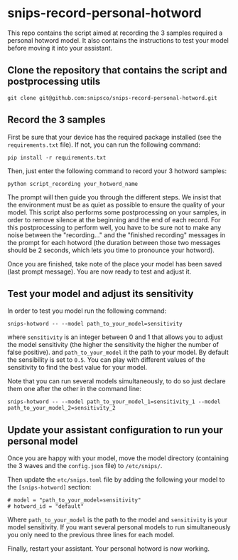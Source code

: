 # snips-record-personal-hotword

This repo contains the script aimed at recording the 3 samples required a personal hotword model. 
It also contains the instructions to test your model before moving it into your assistant.

## Clone the repository that contains the script and postprocessing utils

```git clone git@github.com:snipsco/snips-record-personal-hotword.git```

## Record the 3 samples

First be sure that your device has the required package installed (see the `requirements.txt` file). If not, you can run the following command: 

```pip install -r requirements.txt```

Then, just enter the following command to record your 3 hotword samples:

```python script_recording your_hotword_name```

The prompt will then guide you through the different steps. We insist that the environment must 
be as quiet as possible to ensure the quality of your model.
This script also performs some postprocessing on your samples, in order to remove silence at the beginning and the end of each record. 
For this postprocessing to perform well, you have to be sure not to make any noise between the 
"recording..." and the "finished recording" messages in the prompt for each hotword (the duration between those two messages should be 2 seconds, 
which lets you time to pronounce your hotword). 

Once you are finished, take note of the place your model has been saved (last prompt message). You are now ready to test and adjust it.

## Test your model and adjust its sensitivity

In order to test you model run the following command: 

```snips-hotword -- --model path_to_your_model=sensitivity```

where `sensitivity` is an integer between 0 and 1 that allows you to adjust the model sensitivity (the higher the sensitivity the higher the number of false positive).
 and `path_to_your_model` it the path to your model. By default the sensibility is set to `0.5`. You can play with different values of the sensitivity to find the best value for your model.

Note that you can run several models simultaneously, to do so just declare them one after the other in the command line:


```snips-hotword -- --model path_to_your_model_1=sensitivity_1 --model path_to_your_model_2=sensitivity_2```

## Update your assistant configuration to run your personal model

Once you are happy with your model, move the model directory (containing the 3 waves and the `config.json` file) to `/etc/snips/`.

Then update the `etc/snips.toml` file by adding the following your model to the `[snips-hotword]` section:

```
# model = "path_to_your_model=sensitivity"
# hotword_id = "default"
```

Where `path_to_your_model` is the path to the model and `sensitivity` is your model sensitivity.
If you want several personal models to run simultaneously you only need to the previous three lines for each model.

Finally, restart your assistant. Your personal hotword is now working.